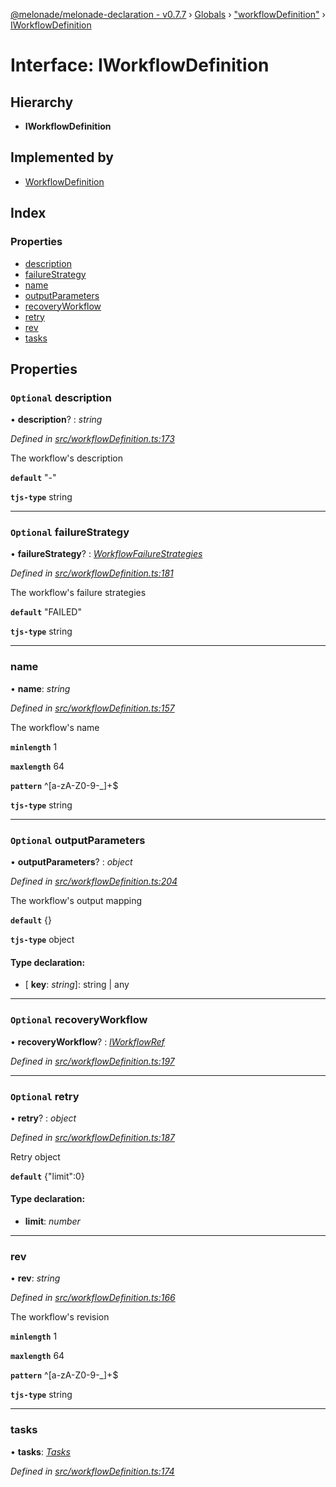 [@melonade/melonade-declaration - v0.7.7](../README.md) › [Globals](../globals.md) › ["workflowDefinition"](../modules/_workflowdefinition_.md) › [IWorkflowDefinition](_workflowdefinition_.iworkflowdefinition.md)

# Interface: IWorkflowDefinition

## Hierarchy

* **IWorkflowDefinition**

## Implemented by

* [WorkflowDefinition](../classes/_workflowdefinition_.workflowdefinition.md)

## Index

### Properties

* [description](_workflowdefinition_.iworkflowdefinition.md#optional-description)
* [failureStrategy](_workflowdefinition_.iworkflowdefinition.md#optional-failurestrategy)
* [name](_workflowdefinition_.iworkflowdefinition.md#name)
* [outputParameters](_workflowdefinition_.iworkflowdefinition.md#optional-outputparameters)
* [recoveryWorkflow](_workflowdefinition_.iworkflowdefinition.md#optional-recoveryworkflow)
* [retry](_workflowdefinition_.iworkflowdefinition.md#optional-retry)
* [rev](_workflowdefinition_.iworkflowdefinition.md#rev)
* [tasks](_workflowdefinition_.iworkflowdefinition.md#tasks)

## Properties

### `Optional` description

• **description**? : *string*

*Defined in [src/workflowDefinition.ts:173](https://github.com/devit-tel/melonade-declaration/blob/3e3ea40/src/workflowDefinition.ts#L173)*

The workflow's description

**`default`** "-"

**`tjs-type`** string

___

### `Optional` failureStrategy

• **failureStrategy**? : *[WorkflowFailureStrategies](../enums/_state_.workflowfailurestrategies.md)*

*Defined in [src/workflowDefinition.ts:181](https://github.com/devit-tel/melonade-declaration/blob/3e3ea40/src/workflowDefinition.ts#L181)*

The workflow's failure strategies

**`default`** "FAILED"

**`tjs-type`** string

___

###  name

• **name**: *string*

*Defined in [src/workflowDefinition.ts:157](https://github.com/devit-tel/melonade-declaration/blob/3e3ea40/src/workflowDefinition.ts#L157)*

The workflow's name

**`minlength`** 1

**`maxlength`** 64

**`pattern`** ^[a-zA-Z0-9-_]+$

**`tjs-type`** string

___

### `Optional` outputParameters

• **outputParameters**? : *object*

*Defined in [src/workflowDefinition.ts:204](https://github.com/devit-tel/melonade-declaration/blob/3e3ea40/src/workflowDefinition.ts#L204)*

The workflow's output mapping

**`default`** {}

**`tjs-type`** object

#### Type declaration:

* \[ **key**: *string*\]: string | any

___

### `Optional` recoveryWorkflow

• **recoveryWorkflow**? : *[IWorkflowRef](_workflowdefinition_.iworkflowref.md)*

*Defined in [src/workflowDefinition.ts:197](https://github.com/devit-tel/melonade-declaration/blob/3e3ea40/src/workflowDefinition.ts#L197)*

___

### `Optional` retry

• **retry**? : *object*

*Defined in [src/workflowDefinition.ts:187](https://github.com/devit-tel/melonade-declaration/blob/3e3ea40/src/workflowDefinition.ts#L187)*

Retry object

**`default`** {"limit":0}

#### Type declaration:

* **limit**: *number*

___

###  rev

• **rev**: *string*

*Defined in [src/workflowDefinition.ts:166](https://github.com/devit-tel/melonade-declaration/blob/3e3ea40/src/workflowDefinition.ts#L166)*

The workflow's revision

**`minlength`** 1

**`maxlength`** 64

**`pattern`** ^[a-zA-Z0-9-_]+$

**`tjs-type`** string

___

###  tasks

• **tasks**: *[Tasks](../modules/_workflowdefinition_.md#tasks)*

*Defined in [src/workflowDefinition.ts:174](https://github.com/devit-tel/melonade-declaration/blob/3e3ea40/src/workflowDefinition.ts#L174)*
